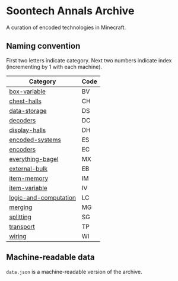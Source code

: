 # Soontech Annals Archive

A curation of encoded technologies in Minecraft.

## Naming convention

First two letters indicate category. Next two numbers indicate index (incrementing by 1 with each machine).

| Category                                                | Code |
|---------------------------------------------------------|------|
| [box-variable](Archive/box-variable/)                   | BV   |
| [chest-halls](Archive/chest-halls/)                     | CH   |
| [data-storage](Archive/data-storage/)                   | DS   |
| [decoders](Archive/decoders/)                           | DC   |
| [display-halls](Archive/display-halls/)                 | DH   |
| [encoded-systems](Archive/encoded-systems/)             | ES   |
| [encoders](Archive/encoded-systems/)                    | EC   |
| [everything-bagel](Archive/everything-bagel/)           | MX   |
| [external-bulk](Archive/external-bulk/)                 | EB   |
| [item-memory](Archive/item-memory/)                     | IM   |
| [item-variable](Archive/item-variable/)                 | IV   |
| [logic-and-computation](Archive/logic-and-computation/) | LC   |
| [merging](Archive/logic-and-computation/)               | MG   |
| [splitting](Archive/splitting/)                         | SG   |
| [transport](Archive/transport/)                         | TP   |
| [wiring](Archive/wiring/)                               | WI   |

## Machine-readable data

`data.json` is a machine-readable version of the archive.